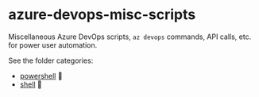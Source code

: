 # azure-devops-misc-scripts

Miscellaneous Azure DevOps scripts, `az devops` commands, API calls, etc. for power user automation.

See the folder categories:

- [powershell](/powershell/README.md) 🚀
- [shell](/shell/README.md) 🐚
